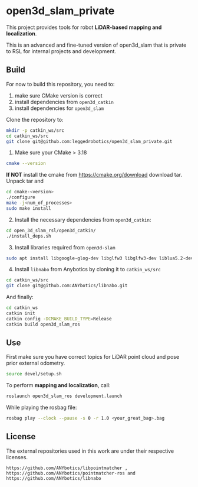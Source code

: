 # open3d_slam_private

This project provides tools for robot **LiDAR-based mapping and localization**.

This is an advanced and fine-tuned version of open3d_slam that is private to RSL for internal projects and development.

## Build
For now to build this repository, you need to:
1. make sure CMake version is correct
2. install dependencies from `open3d_catkin` 
3. install dependencies for `open3d_slam`

Clone the repository to:
``` bash
mkdir -p catkin_ws/src
cd catkin_ws/src
git clone git@github.com:leggedrobotics/open3d_slam_private.git
```

1. Make sure your CMake > 3.18
```bash
cmake --version
```
**If NOT** install the cmake from https://cmake.org/download download tar.
Unpack tar and
``` bash
cd cmake-<version>
./configure
make -j<num_of_processes>
sudo make install
```

2. Install the necessary dependencies from `open3d_catkin`:
```bash
cd open_3d_slam_rsl/open3d_catkin/
./install_deps.sh
```

3. Install libraries required from `open3d-slam`
```bash
sudo apt install libgoogle-glog-dev libglfw3 libglfw3-dev liblua5.2-dev
``` 

4. Install `libnabo` from Anybotics by cloning it to `catkin_ws/src`

```bash
cd catkin_ws/src
git clone git@github.com:ANYbotics/libnabo.git
```

And finally:

```bash
cd catkin_ws
catkin init
catkin config -DCMAKE_BUILD_TYPE=Release
catkin build open3d_slam_ros
```

## Use

First make sure you have correct topics for LiDAR point cloud and pose prior external odometry.

```bash
source devel/setup.sh
```
To perform **mapping and localization**, call:
```bash
roslaunch open3d_slam_ros development.launch
```

While playing the rosbag file:

```bash
rosbag play --clock --pause -s 0 -r 1.0 <your_great_bag>.bag
```

## License

The external repositories used in this work are under their respective licenses.
```
https://github.com/ANYbotics/libpointmatcher , https://github.com/ANYbotics/pointmatcher-ros and https://github.com/ANYbotics/libnabo
```
